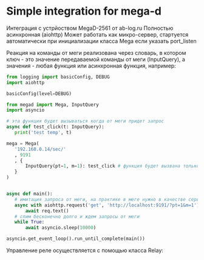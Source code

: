  # Simple integration for mega-d
 
 Интеграция с устрйоством MegaD-2561 от ab-log.ru
 Полностью асинхронная (aiohttp)
 Может работать как микро-сервер, стартуется автоматически при инициализации класса Mega если указать port_listen
 
 Реакция на команды от меги реализована через словарь, в котором ключ - это значение передаваемой команды от меги 
 (InputQuery), а значения - любая функция или асинхронная функция, например:
 ```python
from logging import basicConfig, DEBUG
import aiohttp

basicConfig(level=DEBUG)

from megad import Mega, InputQuery
import asyncio

# эта функция будет вызываться когда от меги придет запрос
async def test_click(t: InputQuery):
    print('test temp', t)

mega = Mega(
    '192.168.0.14/sec/'
    , 9191
    , {
        InputQuery(pt=1, m=1): test_click # функция будет вызвана только в случае если в запросе будет pt=1 и m=1
    }
)


async def main():
    # имитация запроса от меги, на практике в меге нужно в качестве сервера указать ip:port
    async with aiohttp.request('get', 'http://localhost:9191/?pt=1&m=1') as req:
        await req.text()
    # спим бесконечно долго и ждем запросы от меги
    while True:
        await asyncio.sleep(10000)

asyncio.get_event_loop().run_until_complete(main())
```

Управление реле осуществляется с помощью класса Relay:
```python

```